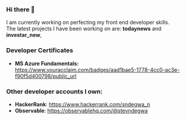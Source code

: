 ### Hi there 👋

I am currently working on perfecting my front end developer skills. <br/>
The latest projects I have been working on are: <b>todaynews</b> and <b>investar_new</b>, 

### Developer Certificates
* <b>MS Azure Fundamentals:</b> https://www.youracclaim.com/badges/aad1bae5-1778-4cc0-ac3e-f90f5d400798/public_url

### Other developer accounts I own:
* <b>HackerRank</b>: https://www.hackerrank.com/sndegwa_n
* <b>Observable</b>: https://observablehq.com/@stevndegwa

<!--
**StevNdegwa/StevNdegwa** is a ✨ _special_ ✨ repository because its `README.md` (this file) appears on your GitHub profile.

Here are some ideas to get you started:

- 🔭 I’m currently working on ...
- 🌱 I’m currently learning ...
- 👯 I’m looking to collaborate on ...
- 🤔 I’m looking for help with ...
- 💬 Ask me about ...
- 📫 How to reach me: ...
- 😄 Pronouns: ...
- ⚡ Fun fact: ...
-->
